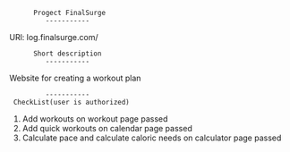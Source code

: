           Progect FinalSurge
             -----------
          
URl: log.finalsurge.com/
         
             
             
          Short description
             -----------
  
  
Website for creating a workout plan

             -----------
     CheckList(user is authorized)
1. Add workouts on workout page                                   passed
2. Add quick workouts on calendar page                            passed
3. Calculate pace and calculate caloric needs on calculator page  passed       


